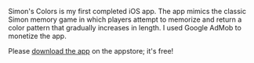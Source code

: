 Simon's Colors is my first completed iOS app. The app mimics the classic Simon memory game in which 
players attempt to memorize and return a color pattern that gradually increases in length. I used Google AdMob to monetize the app.

Please [download the app](https://apps.apple.com/us/app/simons-colors-memory-game/id6504947156) on the appstore; it's free!
